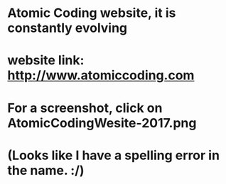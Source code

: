 # Atomic Coding website, it is constantly evolving
# website link: http://www.atomiccoding.com
# For a screenshot, click on AtomicCodingWesite-2017.png
# (Looks like I have a spelling error in the name. :/)
